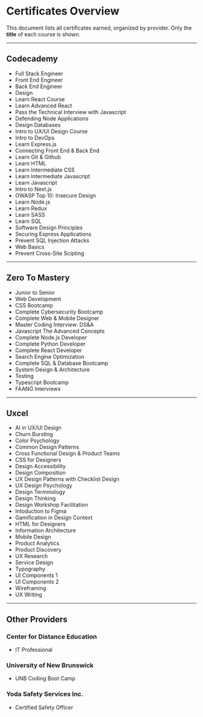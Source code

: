 # Certificates Overview

This document lists all certificates earned, organized by provider. Only the **title** of each course is shown.

---

## Codecademy

- Full Stack Engineer
- Front End Engineer
- Back End Engineer
- Design
- Learn React Course
- Learn Advanced React
- Pass the Technical Interview with Javascript
- Defending Node Applications
- Design Databases
- Intro to UX/UI Design Course
- Intro to DevOps
- Learn Express.js
- Connecting Front End & Back End
- Learn Git & Github
- Learn HTML
- Learn Intermediate CSS
- Learn Intermediate Javascript
- Learn Javascript
- Intro to Next.js
- OWASP Top 10: Insecure Design
- Learn Node.js
- Learn Redux
- Learn SASS
- Learn SQL
- Software Design Principles
- Securing Express Applications
- Prevent SQL Injection Attacks
- Web Basics
- Prevent Cross-Site Scipting

---

## Zero To Mastery

- Junior to Senior
- Web Development
- CSS Bootcamp
- Complete Cybersecurity Bootcamp
- Complete Web & Mobile Designer
- Master Coding Interview: DS&A
- Javascript The Advanced Concepts
- Complete Node.js Developer
- Complete Python Developer
- Complete React Developer 
- Search Engine Optimization
- Complete SQL & Database Bootcamp
- System Design & Architecture
- Testing
- Typescript Bootcamp
- FAANG Interviews

---

## Uxcel

- AI in UX/UI Design
- Churn Bursting
- Color Psychology
- Common Design Patterns
- Cross Functional Design & Product Teams
- CSS for Designers
- Design Accessibility
- Design Composition
- UX Design Patterns with Checklist Design
- UX Design Psychology
- Design Terminology
- Design Thinking
- Design Workshop Facilitation
- Intoduction to Figma
- Gamification in Design Context
- HTML for Designers
- Information Architecture
- Mobile Design
- Product Analytics
- Product Discovery
- UX Research
- Service Design
- Typography
- UI Components 1
- UI Components 2
- Wireframing
- UX Writing

---

## Other Providers

### Center for Distance Education
- IT Professional

### University of New Brunswick
- UNB Coding Boot Camp

### Yoda Safety Services Inc.
- Certified Safety Officer
